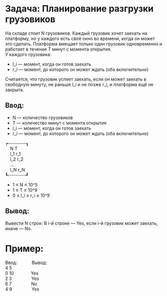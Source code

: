 # Задача: Планирование разгрузки грузовиков

На складе стоит N грузовиков. Каждый грузовик хочет заехать на платформу, но у каждого есть своё окно во времени, когда он может это сделать. Платформа вмещает только один грузовик одновременно и работает в течение T минут с момента открытия.  
У каждого грузовика:
- l_i — момент, когда он готов заехать
- r_i — момент, до которого он может ждать
(оба включительно)
 
Считается, что грузовик успеет заехать, если он может заехать в свободную минуту, не раньше l_i и не позже r_i, и платформа ещё не закрыта. 

## Ввод:

- N — количество грузовиков
- T — количество минут с момента открытия
- l_i — момент, когда он готов заехать
- r_i — момент, до которого он может ждать
(оба включительно)

┍---------┒  
&nbsp;&nbsp;&nbsp;&nbsp;N T  
&nbsp;&nbsp;&nbsp;&nbsp;l_1 r_1  
&nbsp;&nbsp;&nbsp;&nbsp;l_2 r_2  
&nbsp;&nbsp;&nbsp;&nbsp;...  
&nbsp;&nbsp;&nbsp;&nbsp;l_N r_N  
┗---------┛  

- 1 ≤ N ≤ 10^5
- 1 ≤ T ≤ 10^9
- 0 ≤ l_i ≤ r_i ≤ 10^9

## Вывод:
Вывести N строк:
В i-й строке — Yes, если i-й грузовик может заехать, иначе — No.

# Пример:
Ввод: &nbsp;&nbsp;&nbsp;&nbsp;&nbsp;&nbsp;&nbsp;&nbsp;&nbsp;&nbsp; Вывод:  
4 5  
0 10 &nbsp;&nbsp;&nbsp;&nbsp;&nbsp;&nbsp;&nbsp;&nbsp;&nbsp;&nbsp;&nbsp;&nbsp; Yes  
2 3 &nbsp;&nbsp;&nbsp;&nbsp;&nbsp;&nbsp;&nbsp;&nbsp;&nbsp;&nbsp;&nbsp;&nbsp;&nbsp;&nbsp; Yes  
6 7 &nbsp;&nbsp;&nbsp;&nbsp;&nbsp;&nbsp;&nbsp;&nbsp;&nbsp;&nbsp;&nbsp;&nbsp;&nbsp;&nbsp; No  
4 9 &nbsp;&nbsp;&nbsp;&nbsp;&nbsp;&nbsp;&nbsp;&nbsp;&nbsp;&nbsp;&nbsp;&nbsp;&nbsp;&nbsp; Yes   
